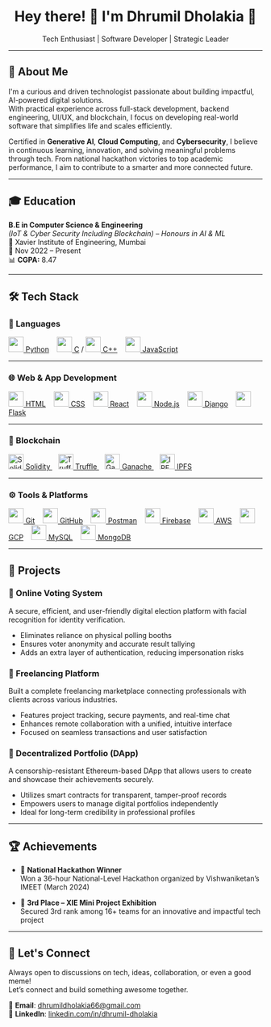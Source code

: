 <h1 align="center">Hey there! 👋 I'm Dhrumil Dholakia 🚀</h1>
<p align="center">Tech Enthusiast | Software Developer | Strategic Leader</p>

---

## 💼 About Me

I'm a curious and driven technologist passionate about building impactful, AI-powered digital solutions.  
With practical experience across full-stack development, backend engineering, UI/UX, and blockchain, I focus on developing real-world software that simplifies life and scales efficiently.

Certified in **Generative AI**, **Cloud Computing**, and **Cybersecurity**, I believe in continuous learning, innovation, and solving meaningful problems through tech. From national hackathon victories to top academic performance, I aim to contribute to a smarter and more connected future.

---

## 🎓 Education

**B.E in Computer Science & Engineering**  
*(IoT & Cyber Security Including Blockchain) – Honours in AI & ML*  
📍 Xavier Institute of Engineering, Mumbai  
📅 Nov 2022 – Present  
📊 **CGPA:** 8.47  

---

## 🛠 Tech Stack

### 🔹 Languages  
<a href="https://www.python.org/" target="_blank"><img src="https://cdn.jsdelivr.net/gh/devicons/devicon/icons/python/python-original.svg" width="30"/> Python</a> &nbsp;&nbsp;
<a href="https://isocpp.org/" target="_blank"><img src="https://cdn.jsdelivr.net/gh/devicons/devicon/icons/c/c-original.svg" width="30"/> C</a> / <a href="https://isocpp.org/" target="_blank"><img src="https://cdn.jsdelivr.net/gh/devicons/devicon/icons/cplusplus/cplusplus-original.svg" width="30"/> C++</a> &nbsp;&nbsp;
<a href="https://developer.mozilla.org/en-US/docs/Web/JavaScript" target="_blank"><img src="https://cdn.jsdelivr.net/gh/devicons/devicon/icons/javascript/javascript-original.svg" width="30"/> JavaScript</a>

---

### 🌐 Web & App Development  
<a href="https://developer.mozilla.org/en-US/docs/Web/HTML" target="_blank"><img src="https://cdn.jsdelivr.net/gh/devicons/devicon/icons/html5/html5-original.svg" width="30"/> HTML</a> &nbsp;&nbsp;
<a href="https://developer.mozilla.org/en-US/docs/Web/CSS" target="_blank"><img src="https://cdn.jsdelivr.net/gh/devicons/devicon/icons/css3/css3-original.svg" width="30"/> CSS</a> &nbsp;&nbsp;
<a href="https://react.dev/" target="_blank"><img src="https://cdn.jsdelivr.net/gh/devicons/devicon/icons/react/react-original.svg" width="30"/> React</a> &nbsp;&nbsp;
<a href="https://nodejs.org/" target="_blank"><img src="https://cdn.jsdelivr.net/gh/devicons/devicon/icons/nodejs/nodejs-original.svg" width="30"/> Node.js</a> &nbsp;&nbsp;
<a href="https://www.djangoproject.com/" target="_blank"><img src="https://cdn.jsdelivr.net/gh/devicons/devicon/icons/django/django-plain.svg" width="30"/> Django</a> &nbsp;&nbsp;
<a href="https://flask.palletsprojects.com/" target="_blank"><img src="https://cdn.jsdelivr.net/gh/devicons/devicon/icons/flask/flask-original.svg" width="30"/> Flask</a>

---

### 🔐 Blockchain  
<a href="https://soliditylang.org/" target="_blank">
  <img src="https://cdn.jsdelivr.net/gh/devicons/devicon/icons/solidity/solidity-original.svg" width="30" alt="Solidity"/> Solidity
</a> &nbsp;&nbsp;
<a href="https://trufflesuite.com/" target="_blank">
  <img src="https://seeklogo.com/images/T/truffle-logo-426732C695-seeklogo.com.svg" width="30" alt="Truffle"/> Truffle
</a> &nbsp;&nbsp;
<a href="https://trufflesuite.com/ganache/" target="_blank">
  <img src="https://seeklogo.com/images/G/ganache-logo-1EB72084BD-seeklogo.com.svg" width="30" alt="Ganache"/> Ganache
</a> &nbsp;&nbsp;
<a href="https://ipfs.tech/" target="_blank">
  <img src="https://seeklogo.com/images/I/ipfs-logo-476508C555-seeklogo.com.svg" width="30" alt="IPFS"/> IPFS
</a>

---

### ⚙️ Tools & Platforms  
<a href="https://git-scm.com/" target="_blank"><img src="https://cdn.jsdelivr.net/gh/devicons/devicon/icons/git/git-original.svg" width="30"/> Git</a> &nbsp;&nbsp;
<a href="https://github.com/" target="_blank"><img src="https://cdn.jsdelivr.net/gh/devicons/devicon/icons/github/github-original.svg" width="30"/> GitHub</a> &nbsp;&nbsp;
<a href="https://www.postman.com/" target="_blank"><img src="https://www.vectorlogo.zone/logos/getpostman/getpostman-icon.svg" width="30"/> Postman</a> &nbsp;&nbsp;
<a href="https://firebase.google.com/" target="_blank"><img src="https://cdn.jsdelivr.net/gh/devicons/devicon/icons/firebase/firebase-plain.svg" width="30"/> Firebase</a> &nbsp;&nbsp;
<a href="https://aws.amazon.com/" target="_blank"><img src="https://cdn.jsdelivr.net/gh/lobehub/icons/icons/aws-brand-color.svg" width="30"/> AWS</a> &nbsp;&nbsp;
<a href="https://cloud.google.com/" target="_blank"><img src="https://cdn.jsdelivr.net/gh/devicons/devicon/icons/googlecloud/googlecloud-original.svg" width="30"/> GCP</a> &nbsp;&nbsp;
<a href="https://www.mysql.com/" target="_blank"><img src="https://cdn.jsdelivr.net/gh/devicons/devicon/icons/mysql/mysql-original.svg" width="30"/> MySQL</a> &nbsp;&nbsp;
<a href="https://www.mongodb.com/" target="_blank"><img src="https://cdn.jsdelivr.net/gh/devicons/devicon/icons/mongodb/mongodb-original.svg" width="30"/> MongoDB</a>

---

## 🚀 Projects

### 🔐 Online Voting System  
A secure, efficient, and user-friendly digital election platform with facial recognition for identity verification.  
- Eliminates reliance on physical polling booths  
- Ensures voter anonymity and accurate result tallying  
- Adds an extra layer of authentication, reducing impersonation risks  

### 💼 Freelancing Platform  
Built a complete freelancing marketplace connecting professionals with clients across various industries.  
- Features project tracking, secure payments, and real-time chat  
- Enhances remote collaboration with a unified, intuitive interface  
- Focused on seamless transactions and user satisfaction  

### 🔗 Decentralized Portfolio (DApp)  
A censorship-resistant Ethereum-based DApp that allows users to create and showcase their achievements securely.  
- Utilizes smart contracts for transparent, tamper-proof records  
- Empowers users to manage digital portfolios independently  
- Ideal for long-term credibility in professional profiles  

---

## 🏆 Achievements

- 🥇 **National Hackathon Winner**  
  Won a 36-hour National-Level Hackathon organized by Vishwaniketan’s IMEET (March 2024)

- 🥉 **3rd Place – XIE Mini Project Exhibition**  
  Secured 3rd rank among 16+ teams for an innovative and impactful tech project

---

## 🤝 Let's Connect

Always open to discussions on tech, ideas, collaboration, or even a good meme!  
Let’s connect and build something awesome together.

📧 **Email**: dhrumildholakia66@gmail.com  
🔗 **LinkedIn**: [linkedin.com/in/dhrumil-dholakia](https://www.linkedin.com/in/dhrumil-dholakia)
